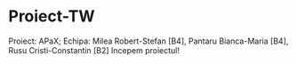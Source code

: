 # Proiect-TW
Proiect: APaX; Echipa: Milea Robert-Stefan [B4], Pantaru Bianca-Maria [B4], Rusu Cristi-Constantin [B2]
Incepem proiectul!